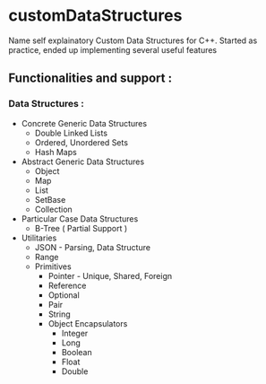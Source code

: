 # customDataStructures

Name self explainatory
Custom Data Structures for C++. Started as practice, ended up implementing several useful features

## Functionalities and support : 

### Data Structures :
* Concrete Generic Data Structures
  * Double Linked Lists
  * Ordered, Unordered Sets
  * Hash Maps
* Abstract Generic Data Structures 
  * Object
  * Map
  * List
  * SetBase
  * Collection
* Particular Case Data Structures
  * B-Tree ( Partial Support )
* Utilitaries 
  * JSON - Parsing, Data Structure
  * Range
  * Primitives
    * Pointer - Unique, Shared, Foreign
    * Reference
    * Optional
    * Pair
    * String
    * Object Encapsulators 
      * Integer
      * Long
      * Boolean
      * Float
      * Double
    

 
 
